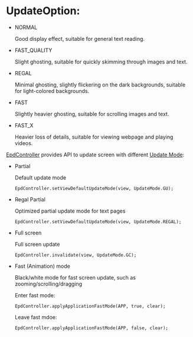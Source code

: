 # UpdateOption:

* NORMAL

  Good display effect, suitable for general text reading.

* FAST_QUALITY

  Slight ghosting, suitable for quickly skimming through images and text.

* REGAL

  Minimal ghosting, slightly flickering on the dark backgrounds, suitable for light-colored backgrounds.

* FAST

  Slightly heavier ghosting, suitable for scrolling images and text.

* FAST_X

  Heavier loss of details, suitable for viewing webpage and playing videos.

[EpdController](./EpdController.md) provides API to update screen with different [Update Mode](./EPD-Update-Mode.md):
* Partial

    Default update mode

    `EpdController.setViewDefaultUpdateMode(view, UpdateMode.GU);`

* Regal Partial

    Optimized partial update mode for text pages

    `EpdController.setViewDefaultUpdateMode(view, UpdateMode.REGAL);`

* Full screen

    Full screen update

    `EpdController.invalidate(view, UpdateMode.GC);`

* Fast (Animation) mode

    Black/white mode for fast screen update, such as zooming/scrolling/dragging

    Enter fast mode:

    `EpdController.applyApplicationFastMode(APP, true, clear);`

    Leave fast mdoe:

    `EpdController.applyApplicationFastMode(APP, false, clear);`
